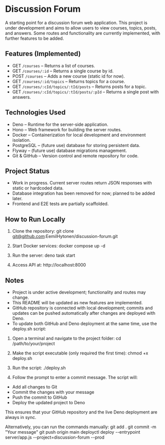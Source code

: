 # Discussion Forum

A starting point for a discussion forum web application. This project is under development and aims to allow users to view courses, topics, posts, and answers. Some routes and functionality are currently implemented, with further features to be added.

## Features (Implemented)

- GET `/courses` – Returns a list of courses.
- GET `/courses/:id` – Returns a single course by id.
- POST `/courses` – Adds a new course (static id for now).
- GET `/courses/:id/topics` – Returns topics for a course.
- GET `/courses/:cId/topics/:tId/posts` – Returns posts for a topic.
- GET `/courses/:cId/topics/:tId/posts/:pId` – Returns a single post with answers.

## Technologies Used

- Deno – Runtime for the server-side application.
- Hono – Web framework for building the server routes.
- Docker – Containerization for local development and environment isolation.
- PostgreSQL – (future use) database for storing persistent data.
- Flyway – (future use) database migrations management.
- Git & GitHub – Version control and remote repository for code.

## Project Status

- Work in progress. Current server routes return JSON responses with static or hardcoded data.
- Database integration has been removed for now; planned to be added later.
- Frontend and E2E tests are partially scaffolded.

## How to Run Locally

1. Clone the repository:
git clone git@github.com:EemilHytonen/discussion-forum.git

2. Start Docker services:
docker compose up -d

3. Run the server:
deno task start

4. Access API at:
http://localhost:8000

## Notes

- Project is under active development; functionality and routes may change.
- This README will be updated as new features are implemented.
- GitHub repository is connected with local development; commits and updates can be pushed automatically after changes are deployed with Deno.
- To update both GitHub and Deno deployment at the same time, use the deploy.sh script:

1. Open a terminal and navigate to the project folder:
cd /path/to/your/project

2. Make the script executable (only required the first time):
chmod +x deploy.sh

3. Run the script:
./deploy.sh

4. Follow the prompt to enter a commit message. The script will:
- Add all changes to Git
- Commit the changes with your message
- Push the commit to GitHub
- Deploy the updated project to Deno

This ensures that your GitHub repository and the live Deno deployment are always in sync.

Alternatively, you can run the commands manually:
git add .
git commit -m "Your message"
git push origin main
deployctl deploy --entrypoint server/app.js --project=discussion-forum --prod

